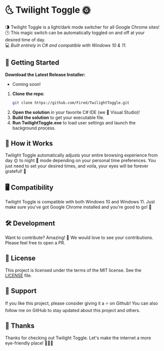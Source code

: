 # 🌜 Twilight Toggle 🌞

🌗 Twilight Toggle is a light/dark mode switcher for all Google Chrome sites! 
🕒 This magic switch can be automatically toggled on and off at your desired time of day.  
💻 *Built entirely in C# and compatible with Windows 10 & 11.*

<!--- UNCOMMENT THIS SOMETIME       ![TwilightToggleBanner](./assets/banner.jpg)         --->

## 🚀 Getting Started

**Download the Latest Release Installer:**
- Coming soon!

1. **Clone the repo**: 
    ```bash
    git clone https://github.com/Fired/TwilightToggle.git
    ```
2. **Open the solution** in your favorite C# IDE (we 💜 Visual Studio)!
3. **Build the solution** to get your executable file.
4. **Run TwilightToggle.exe** to load user settings and launch the background process.

## 🌙 How it Works

Twilight Toggle automatically adjusts your entire browsing experience from day 🌞 to night 🌚 mode depending on your personal time preferences. You just need to set your desired times, and voila, your eyes will be forever grateful! 🙌 

## 🖥️ Compatibility

Twilight Toggle is compatible with both Windows 10 and Windows 11. Just make sure you've got Google Chrome installed and you're good to go! 🚀

## 🛠️ Development

Want to contribute? Amazing! 🎉 We would love to see your contributions. Please feel free to open a PR.

## 💼 License

This project is licensed under the terms of the MIT license. See the [LICENSE](LICENSE) file.

## 💖 Support

If you like this project, please consider giving it a ⭐ on Github! You can also follow me on GitHub to stay updated about this project and others.

## 🙏 Thanks

Thanks for checking out Twilight Toggle. Let's make the internet a more eye-friendly place! 🎉🎉🎉
